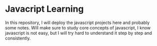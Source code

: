 # Javacript Learning

In this repository, I will deploy the javascript projects here and probably some notes. Will make sure to study core concepts of javascript, I know javascript is not easy, but I will try hard to understand it step by step and consistently.

